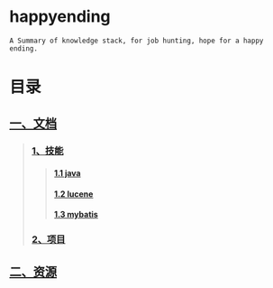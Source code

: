 # happyending
    A Summary of knowledge stack, for job hunting, hope for a happy ending. 

# 目录
## [一、文档](doc)  
>### [1、技能](doc/技能)  
>>#### [1.1 java](doc/技能/java)
>>####   [1.2 lucene](doc/技能/lucene)
>>####   [1.3 mybatis](doc/技能/mybatis)
>### [2、项目](doc/项目)

## [二、资源](resource)  